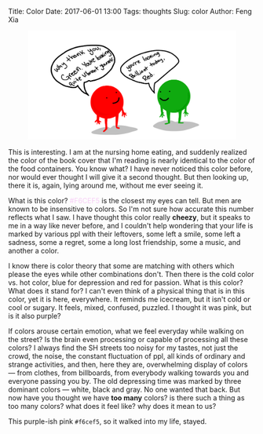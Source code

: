 Title: Color
Date: 2017-06-01 13:00
Tags: thoughts
Slug: color
Author: Feng Xia

<figure class="col l6 m6 s12">
  <img src="/images/funny/color.png"/>
</figure>

This is interesting. I am at the nursing home eating, and suddenly
realized the color of the book cover that I'm reading is nearly
identical to the color of the food containers. You know what? I have never
noticed this color before, nor would ever thought I will give it a
second thought. But then looking up, there it is, again, lying around
me, without me ever seeing it.

What is this color? <span style="color:#F6CEF5">#F6CEF5</span> is the
closest my eyes can tell. But men are known to be insensitive to
colors. So I'm not sure how accurate this number reflects what I saw.
I have thought this color really __cheezy__, but it speaks to me in a
way like never before, and I couldn't help wondering that your life is
marked by various ppl with their leftovers, some left a smile, some
left a sadness, some a regret, some a long lost friendship, some a
music, and another a color.

I know there is color theory that some are matching with others which
please the eyes while other combinations don't. Then there is the cold
color vs. hot color, blue for depression and red for passion. What is
this color? What does it stand for? I can't even think of a physical
thing that is in this color, yet it is here, everywhere. It reminds me
icecream, but it isn't cold or cool or sugary. It feels, mixed,
confused, puzzled. I thought it was pink, but is it also purple?

If colors arouse certain emotion, what we feel everyday while walking
on the street? Is the brain even processing or capable of processing
all these colors? I always find the SH streets too noisy for my
tastes, not just the crowd, the noise, the constant fluctuation of
ppl, all kinds of ordinary and strange activities, and then, here they
are, overwhelming display of colors &mdash; from clothes, from
billboards, from everybody walking towards you and everyone passing
you by.  The old depressing time was marked by three dominant colors
&mdash; white, black and gray. No one wanted that back. But now have
you thought we have __too many__ colors? is there such a thing as too
many colors? what does it feel like? why does it mean to us?

This purple-ish pink `#f6cef5`, so it walked into my life, stayed.
